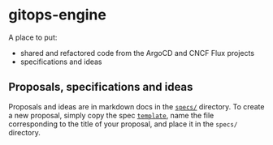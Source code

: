 # gitops-engine

A place to put:

* shared and refactored code from the ArgoCD and CNCF Flux projects
* specifications and ideas

## Proposals, specifications and ideas

Proposals and ideas are in markdown docs in the [`specs/`](specs/) directory.
To create a new proposal, simply copy the spec [`template`](specs/template.md),
name the file corresponding to the title of your proposal, and place it in the
`specs/` directory.
